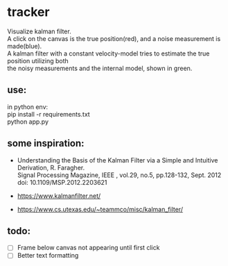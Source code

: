 # tracker
Visualize kalman filter.  
A click on the canvas is the true position(red), and a noise measurement is made(blue).  
A kalman filter with a constant velocity-model tries to estimate the true position utilizing both  
the noisy measurements and the internal model, shown in green.  


## use:
in python env:  
pip install -r requirements.txt  
python app.py  


## some inspiration:
- Understanding the Basis of the Kalman Filter via a Simple and Intuitive Derivation, R. Faragher.  
Signal Processing Magazine, IEEE , vol.29, no.5, pp.128-132, Sept. 2012 doi: 10.1109/MSP.2012.2203621

- https://www.kalmanfilter.net/

- https://www.cs.utexas.edu/~teammco/misc/kalman_filter/


## todo:
- [ ] Frame below canvas not appearing until first click  
- [ ] Better text formatting    
